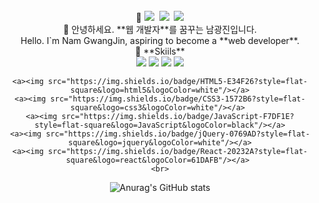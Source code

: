<div align="center">
<br>
🧑 <a href="mailto:n45202605@gmail.com"><img src="https://img.shields.io/badge/Gmail-EA4335?style=flat-square&logo=gmail&logoColor=white"/></a>&nbsp;
    <a href="https://www.notion.so/Nam-Gwang-Jin-a645c5daae724676bf8151704556ec59"><img src="https://img.shields.io/badge/Notion-000000?style=flat-square&logo=notion&logoColor=white"/></a>&nbsp;
    <a href="https://memoir-of-developer.tistory.com/"><img src="https://img.shields.io/badge/BLOG-FF4785?style=flat-square&logo=tistory&logoColor=white"/></a>
<br>
🙌 안녕하세요. **웹 개발자**를 꿈꾸는 남광진입니다.<br>
    Hello. I`m Nam GwangJin, aspiring to become a **web developer**.
<br>
💪  **Skiils**
    <br>
    <a><img src="https://img.shields.io/badge/Java-13448F?style=flat-square&logo=openjdk&logoColor=white"/></a>
    <a><img src="https://img.shields.io/badge/SpringBoot-6DB33F?style=flat-square&logo=SpringBoot&logoColor=white"/></a>
    <a><img src="https://img.shields.io/badge/Python-3776AB?style=flat-square&logo=python&logoColor=white"/></a>
    <a><img src="https://img.shields.io/badge/MySQL-4479A1?style=flat-square&logo=mysql&logoColor=white"/></a>  
    
    <a><img src="https://img.shields.io/badge/HTML5-E34F26?style=flat-square&logo=html5&logoColor=white"/></a>
    <a><img src="https://img.shields.io/badge/CSS3-1572B6?style=flat-square&logo=css3&logoColor=white"/></a> 
    <a><img src="https://img.shields.io/badge/JavaScript-F7DF1E?style=flat-square&logo=JavaScript&logoColor=black"/></a>
    <a><img src="https://img.shields.io/badge/jQuery-0769AD?style=flat-square&logo=jquery&logoColor=white"/></a>
    <a><img src="https://img.shields.io/badge/React-20232A?style=flat-square&logo=react&logoColor=61DAFB"/></a> 
    <br>
![Anurag's GitHub stats](https://github-readme-stats.vercel.app/api?username=NamGwangJin&show_icons=true&theme=dark)
<br>
</div>
